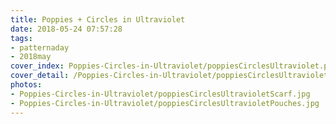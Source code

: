 ```yaml
---
title: Poppies + Circles in Ultraviolet
date: 2018-05-24 07:57:28
tags:
- patternaday
- 2018may
cover_index: Poppies-Circles-in-Ultraviolet/poppiesCirclesUltraviolet.png
cover_detail: /Poppies-Circles-in-Ultraviolet/poppiesCirclesUltravioletDetail.png
photos:
- Poppies-Circles-in-Ultraviolet/poppiesCirclesUltravioletScarf.jpg
- Poppies-Circles-in-Ultraviolet/poppiesCirclesUltravioletPouches.jpg
---
```

